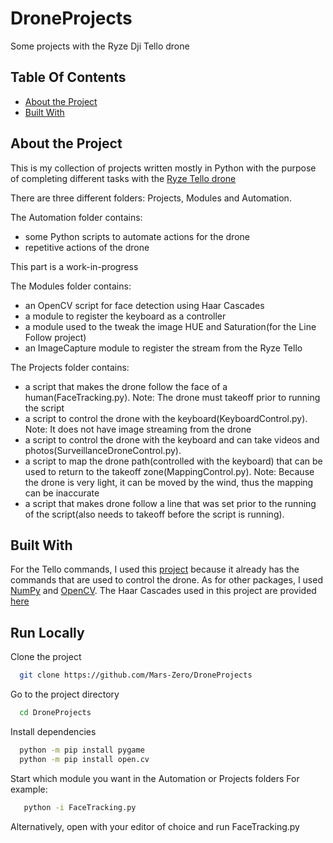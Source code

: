 # DroneProjects
Some projects with the Ryze Dji Tello drone

## Table Of Contents

* [About the Project](#about-the-project)
* [Built With](#built-with)


## About the Project

This is my collection of projects written mostly in Python with the purpose of completing different tasks with the [Ryze Tello drone](https://www.ryzerobotics.com/tello)


There are three different folders: Projects, Modules and Automation.

The Automation folder contains:


* some Python scripts to automate actions for the drone
* repetitive actions of the drone

This part is a work-in-progress

The Modules folder contains:


* an OpenCV script for face detection using Haar Cascades
* a module to register the keyboard as a controller
* a module used to the tweak the image HUE and Saturation(for the Line Follow project) 
* an ImageCapture module to register the stream from the Ryze Tello

The Projects folder contains:


* a script that makes the drone follow the face of a human(FaceTracking.py). Note: The drone must takeoff prior to running the script
* a script to control the drone with the keyboard(KeyboardControl.py). Note: It does not have image streaming from the drone
* a script to control the drone with the keyboard and can take videos and photos(SurveillanceDroneControl.py). 
* a script to map the drone path(controlled with the keyboard) that can be used to return to the takeoff zone(MappingControl.py). Note: Because the drone is very light, it can be moved by the wind, thus the mapping can be inaccurate
* a script that makes drone follow a line that was set prior to the running of the script(also needs to takeoff before the script is running).

## Built With

For the Tello commands, I used this [project](https://github.com/damiafuentes/DJITelloPy) because it already has the commands that are used to control the drone.
As for other packages, I used [NumPy](https://numpy.org) and [OpenCV](https://pypi.org/project/opencv-python/).
The Haar Cascades used in this project are provided [here](https://github.com/opencv/opencv/tree/master/data/haarcascades)




## Run Locally

Clone the project

```bash
  git clone https://github.com/Mars-Zero/DroneProjects
```

Go to the project directory

```bash
  cd DroneProjects
```

Install dependencies

```bash
  python -m pip install pygame
  python -m pip install open.cv
```

Start which module you want in the Automation or Projects folders
For example:

```bash
   python -i FaceTracking.py
```

Alternatively, open with your editor of choice and run FaceTracking.py


